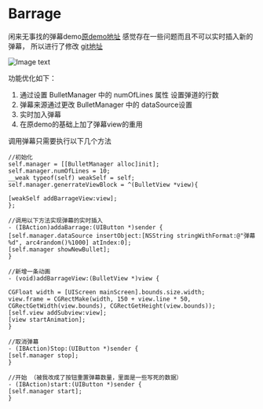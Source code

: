 # Barrage
闲来无事找的弹幕demo[原demo地址](https://github.com/LiuYulei001/BulletView) 感觉存在一些问题而且不可以实时插入新的弹幕， 所以进行了修改
[git地址](https://github.com/2232787525/Barrage)

![Image text](https://github.com/2232787525/Barrage/blob/master/image/11111111.gif)

功能优化如下：

1. 通过设置 BulletManager 中的 numOfLines 属性 设置弹道的行数
2. 弹幕来源通过更改 BulletManager 中的 dataSource设置
3. 实时加入弹幕
4. 在原demo的基础上加了弹幕view的重用

调用弹幕只需要执行以下几个方法
```
//初始化
self.manager = [[BulletManager alloc]init];
self.manager.numOfLines = 10;
__weak typeof(self) weakSelf = self;
self.manager.generrateViewBlock = ^(BulletView *view){

[weakSelf addBarrageView:view];
};

//调用以下方法实现弹幕的实时插入
- (IBAction)addaBarrage:(UIButton *)sender {
[self.manager.dataSource insertObject:[NSString stringWithFormat:@"弹幕 %d", arc4random()%1000] atIndex:0];
[self.manager showNewBullet];
}

//新增一条动画
- (void)addBarrageView:(BulletView *)view {

CGFloat width = [UIScreen mainScreen].bounds.size.width;
view.frame = CGRectMake(width, 150 + view.line * 50, CGRectGetWidth(view.bounds), CGRectGetHeight(view.bounds));
[self.view addSubview:view];
[view startAnimation];
}

//取消弹幕
- (IBAction)Stop:(UIButton *)sender {
[self.manager stop];
}

//开始 （被我改成了按钮重置弹幕数量，里面是一些写死的数据）
- (IBAction)start:(UIButton *)sender {
[self.manager start];
}

